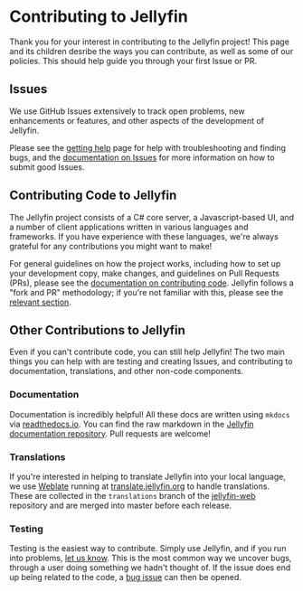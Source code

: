 # Contributing to Jellyfin

Thank you for your interest in contributing to the Jellyfin project! This page and its children desribe the ways you can contribute, as well as some of our policies. This should help guide you through your first Issue or PR.

## Issues

We use GitHub Issues extensively to track open problems, new enhancements or features, and other aspects of the development of Jellyfin.

Please see the [getting help](/user-docs/getting-help) page for help with troubleshooting and finding bugs, and the [documentation on Issues](/contributor-docs/issues) for more information on how to submit good Issues.

## Contributing Code to Jellyfin

The Jellyfin project consists of a C# core server, a Javascript-based UI, and a number of client applications written in various languages and frameworks. If you have experience with these languages, we're always grateful for any contributions you might want to make!

For general guidelines on how the project works, including how to set up your development copy, make changes, and guidelines on Pull Requests (PRs), please see the [documentation on contributing code](/contributor-docs/contributing-code). Jellyfin follows a "fork and PR" methodology; if you're not familiar with this, please see the [relevant section](/contributor-docs/contributing-code#set-up-your-copy-of-the-repo).

## Other Contributions to Jellyfin

Even if you can't contribute code, you can still help Jellyfin! The two main things you can help with are testing and creating Issues, and contributing to documentation, translations, and other non-code components.

### Documentation

Documentation is incredibly helpful! All these docs are written using `mkdocs` via [readthedocs.io](https://readthedocs.io). You can find the raw markdown in the [Jellyfin documentation repository](https://github.com/jellyfin/jellyfin-docs). Pull requests are welcome!

### Translations

If you're interested in helping to translate Jellyfin into your local language, we use [Weblate](https://weblate.org/en/) running at [translate.jellyfin.org](https://translate.jellyfin.org) to handle translations. These are collected in the `translations` branch of the [jellyfin-web](https://github.com/jellyfin/jellyfin-web) repository and are merged into master before each release.

### Testing

Testing is the easiest way to contribute. Simply use Jellyfin, and if you run into problems, [let us know](/user-docs/getting-help). This is the most common way we uncover bugs, through a user doing something we hadn't thought of. If the issue does end up being related to the code, a [bug issue](/contributor-docs/issues#reporting-bugs) can then be opened.
